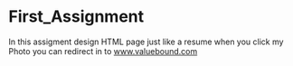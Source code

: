 # First_Assignment

In this assigment design HTML page just like a resume
when you click my Photo you can redirect in to www.valuebound.com 

